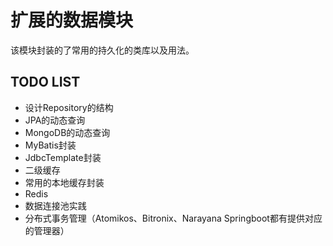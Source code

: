# 扩展的数据模块

该模块封装的了常用的持久化的类库以及用法。

## TODO LIST

- 设计Repository的结构
- JPA的动态查询
- MongoDB的动态查询
- MyBatis封装
- JdbcTemplate封装
- 二级缓存
- 常用的本地缓存封装
- Redis
- 数据连接池实践
- 分布式事务管理（Atomikos、Bitronix、Narayana Springboot都有提供对应的管理器）